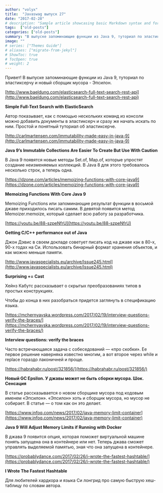 ```yaml
---
author: "volyx"
title:  "Javaswag выпуск 27"
date: "2017-02-28"
# description: "Sample article showcasing basic Markdown syntax and formatting for HTML elements."
tags:  ["old-posts"]
categories: ["old-posts"]
summary: "В выпуске запоминающие функции из Java 9, туториал по эластиксерчу и новый сборщик мусора - Эпсилон."
image: ""
# series: ["Themes Guide"]
# aliases: ["migrate-from-jekyl"]
# ShowToc: true
# TocOpen: true
# weight: 2
---
```


Привет!
В выпуске запоминающие функции из Java 9, туториал по эластиксерчу и новый сборщик мусора - Эпсилон.

[http://www.baeldung.com/elasticsearch-full-text-search-rest-api](http://www.baeldung.com/elasticsearch-full-text-search-rest-api)

**Simple Full-Text Search with ElasticSearch**

Автор показывает, как с помощью нескольких команд из консоли можно добавить документы в эластиксерч и сразу же начать искать по ним. Простой и понятный туториал об эластиксерче. 

[http://carlmartensen.com/immutability-made-easy-in-java-9](http://carlmartensen.com/immutability-made-easy-in-java-9)

**Java 9’s Immutable Collections Are Easier To Create But Use With Caution**

В Java 9 появятся новые методы Set.of, Map.of, которые упростят создание неизменяемых коллекций. В Java 8  для этого требовалось несколько строк, а теперь одна.

[https://dzone.com/articles/memoizing-functions-with-core-java9](https://dzone.com/articles/memoizing-functions-with-core-java9)

**Memoizing Functions With Core Java 9**

Memoizing Functions или запоминающие результат функции в восьмой джаве приходилось писать самим. В девятой появится метод Memoizer.memoize, который сделает всю работу за разработчика.

[https://youtu.be/88-szpeNfrU](https://youtu.be/88-szpeNfrU)

**Getting C/C++ performance out of Java**

Джон Дэвис в своем докладе советует писать код на джаве как в 80-х, 90-х годах на Си.
Использовать бинарный формат хранения объектов, и как можно меньше памяти.

[http://www.javaspecialists.eu/archive/Issue245.html](http://www.javaspecialists.eu/archive/Issue245.html)

**Surprising += Cast**

Хейнз Кабутс рассказывает о скрытых преобразованиях типов в простых конструкциях.

Чтобы до конца в них разобраться придется заглянуть в спецификацию языка.

[https://mchernyavska.wordpress.com/2017/02/19/interview-questions-verify-the-braces/](https://mchernyavska.wordpress.com/2017/02/19/interview-questions-verify-the-braces/)

**Interview questions: verify the braces**

Часто встречающаяся задача с собеседований — «про скобки». Ее первое решение наверняка известно многим, а вот второе через while и replace гораздо лаконичней и проще.

[https://habrahabr.ru/post/321856/](https://habrahabr.ru/post/321856/)

**Новый GC Epsilon. У джавы может не быть сборки мусора. Шок. Сенсация**

В статье рассказывается о новом сборщике мусора под кодовым именем «Эпсилон». «Эпсилон» хоть и сборщик мусора, но мусор не собирает.  В статье — о том как он это делает.

[https://www.infoq.com/news/2017/02/java-memory-limit-container](https://www.infoq.com/news/2017/02/java-memory-limit-container)

**Java 9 Will Adjust Memory Limits if Running with Docker**

В джава 9 появится опция, которая поможет виртуальной машине понять запущена она в контейнере или нет. Теперь джава сможет управлять выделяемой памятью, зная что она запущена в контейнере.

[https://probablydance.com/2017/02/26/i-wrote-the-fastest-hashtable/](https://probablydance.com/2017/02/26/i-wrote-the-fastest-hashtable/)

**I Wrote The Fastest Hashtable**

Для любителей хардкора и языка Си лонгрид про самую быструю хеш-таблицу по словам автора.

